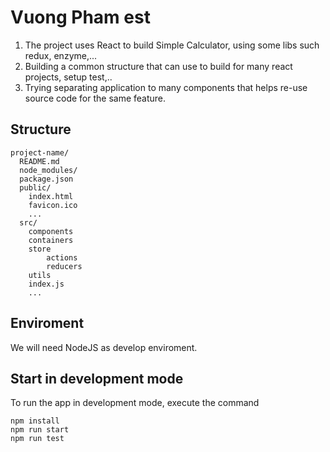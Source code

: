 # Vuong Pham est
1. The project uses React to build Simple Calculator, using some libs such redux, enzyme,...
2. Building a common structure that can use to build for many react projects, setup test,..
3. Trying separating application to many components that helps re-use source code for the same feature.

## Structure
```
project-name/
  README.md
  node_modules/
  package.json
  public/
    index.html
    favicon.ico
    ...
  src/
    components
    containers
    store
        actions
        reducers
    utils
    index.js
    ...

```

## Enviroment
We will need NodeJS as develop enviroment.

## Start in development mode
To run the app in development mode, execute the command
```
npm install
npm run start
npm run test

```